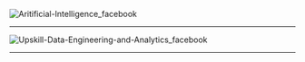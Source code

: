 
![Aritificial-Intelligence_facebook](https://github.com/user-attachments/assets/36edb57b-f659-4253-a4a4-3e1ecc39f846)

-----------------------------------------------------------------------------------------------------------------------------------------------------------------------------------------------------------------------------------------------------------

![Upskill-Data-Engineering-and-Analytics_facebook](https://github.com/user-attachments/assets/77d61daf-8fcd-4ccc-8f1c-4e02e8d977e7)

---------------------------------------------------------------------------------------------------------------------------------------------------------------------------------------------------------------------------------------------------------


